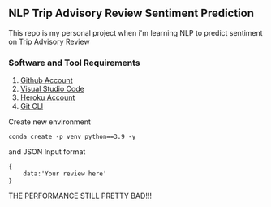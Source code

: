 ## NLP Trip Advisory Review Sentiment Prediction

This repo is my personal project when i'm learning NLP to predict sentiment on Trip Advisory Review

### Software and Tool Requirements

1. [Github Account](https://github.com)
2. [Visual Studio Code](https://code.visualstudio.com/)
3. [Heroku Account](https://heroku.com)
4. [Git CLI](https://git-scm.com/book/en/v2/Getting-Started-The-Command-Line)

Create new environment

```
conda create -p venv python==3.9 -y
```

and JSON Input format

```
{
    data:'Your review here'
}
```

THE PERFORMANCE STILL PRETTY BAD!!!
